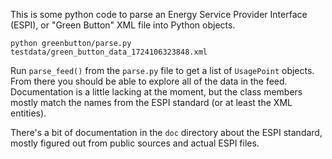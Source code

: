 This is some python code to parse an Energy Service Provider Interface
(ESPI), or "Green Button" XML file into Python objects.

```
python greenbutton/parse.py testdata/green_button_data_1724106323848.xml
```

Run `parse_feed()` from the `parse.py` file to get a list of `UsagePoint`
objects.  From there you should be able to explore all of the data in the
feed.  Documentation is a little lacking at the moment, but the class
members mostly match the names from the ESPI standard (or at least the XML
entities).

There's a bit of documentation in the `doc` directory about the ESPI
standard, mostly figured out from public sources and actual ESPI files.
